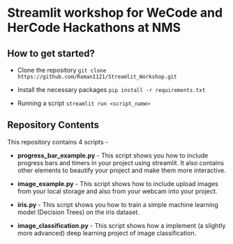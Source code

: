 # Streamlit workshop for WeCode and HerCode Hackathons at NMS

## How to get started?

* Clone the repository
    `git clone https://github.com/Raman1121/Streamlit_Workshop.git`

* Install the necessary packages
    `pip install -r requirements.txt`

* Running a script
    `streamlit run <script_name>`

## Repository Contents

This repository contains 4 scripts - 

* __progress_bar_example.py__ - This script shows you how to include progress bars and timers in your project using streamlit. It also contains other elements to beautify your project and make them more interactive.

* __image_example.py__ - This script shows how to include upload images from your local storage and also from your webcam into your project.

* __iris.py__ - This script shows you how to train a simple machine learning model (Decision Trees) on the iris dataset.

* __image_classification.py__ - This script shows how a implement (a slightly more advanced) deep learning project of image classification. 